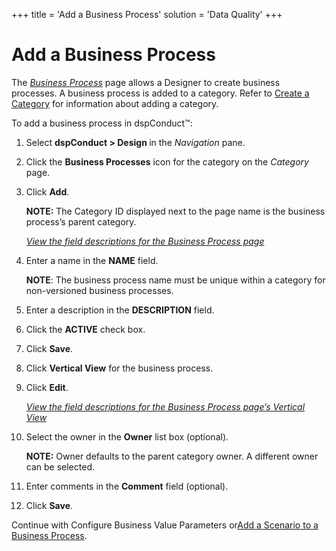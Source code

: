 +++
title = 'Add a Business Process'
solution = 'Data Quality'
+++

# Add a Business Process

The *[Business Process](../Page_Desc/Business_Process_H.htm)* page
allows a Designer to create business processes. A business process is
added to a category. Refer to [Create a Category](Create_a_Category.htm)
for information about adding a category.

To add a business process in dspConduct™:

1.  Select <span style="font-weight: bold;">dspConduct \>
    </span>**Design <span style="font-weight: normal;">in the
    </span><span style="font-weight: normal;font-style: italic;">Navigation</span><span style="font-weight: normal;">
    pane</span>**.

2.  Click the **Business Processes** icon for the category on the
    *Category* page.

3.  Click **Add**.
    
    **NOTE:** The Category ID displayed next to the page name is the
    business process’s parent category.
    
    *[View the field descriptions for the Business Process
    page](../Page_Desc/Business_Process_H.htm)*

4.  Enter a name in the **NAME** field.
    
    **NOTE**: The business process name must be unique within a category
    for non-versioned business processes.

5.  Enter a description in the **DESCRIPTION** field.

6.  Click the **ACTIVE** check box.

7.  Click **Save**.

8.  Click **Vertical View** for the business process.

9.  Click **Edit**.
    
    *[View the field descriptions for the Business Process page’s
    Vertical
    View](../Page_Desc/Business_Process_H.htm#Business_Process_V)*

10. Select the owner in the **Owner** list box (optional).
    
    **NOTE:** Owner defaults to the parent category owner. A different
    owner can be selected.

11. Enter comments in the **Comment** field (optional).

12. Click **Save**.

Continue with Configure Business Value Parameters or[Add a Scenario to a
Business Process](Add_a_Scenario_to_a_Business_Process.htm).
